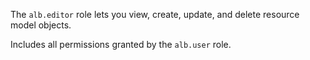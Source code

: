The `alb.editor` role lets you view, create, update, and delete resource model objects.

Includes all permissions granted by the `alb.user` role.